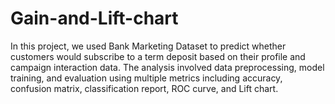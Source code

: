 # Gain-and-Lift-chart
In this project, we used  Bank Marketing Dataset to predict whether customers would subscribe to a term deposit based on their profile and campaign interaction data. The analysis involved data preprocessing, model training, and evaluation using multiple metrics including accuracy, confusion matrix, classification report, ROC curve, and Lift chart.
